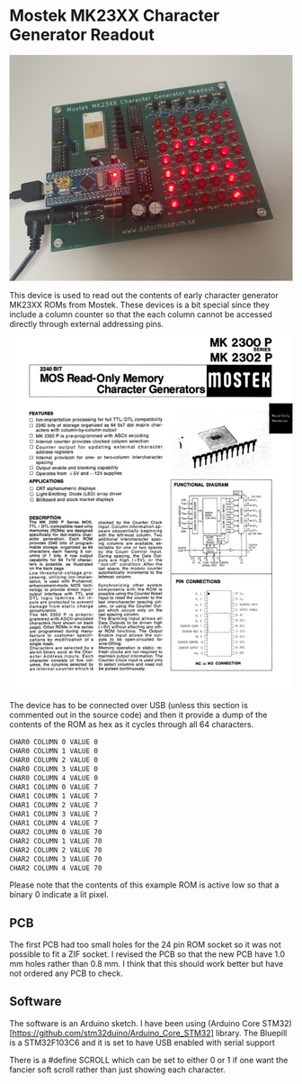 # Mostek MK23XX Character Generator Readout

![Mostek MK23XX Character Generator Readout device under opertion showing an A character](https://github.com/MattisLind/MK23xxCharGenReadout/blob/main/MK23XX_Character_Generator_Readout.jpg?raw=true)


This device is used to read out the contents of early character generator MK23XX ROMs from Mostek. These devices is a bit special since they include a column counter so that the each column cannot be
accessed directly through external addressing pins.

[![Mostek MK23XX Datasheet](https://github.com/MattisLind/MK23xxCharGenReadout/blob/main/Mostek_MK23XX_Datasheet.png?type=raw)](https://github.com/MattisLind/MK23xxCharGenReadout/blob/main/MK23XX_Datasheet.pdf?type=raw)

The device has to be connected over USB (unless this section is commented out in the source code) and then it provide a dump of the contents of the ROM as hex as it cycles through all 64 characters.

```
CHAR0 COLUMN 0 VALUE 0
CHAR0 COLUMN 1 VALUE 0
CHAR0 COLUMN 2 VALUE 0
CHAR0 COLUMN 3 VALUE 0
CHAR0 COLUMN 4 VALUE 0
CHAR1 COLUMN 0 VALUE 7
CHAR1 COLUMN 1 VALUE 7
CHAR1 COLUMN 2 VALUE 7
CHAR1 COLUMN 3 VALUE 7
CHAR1 COLUMN 4 VALUE 7
CHAR2 COLUMN 0 VALUE 70
CHAR2 COLUMN 1 VALUE 70
CHAR2 COLUMN 2 VALUE 70
CHAR2 COLUMN 3 VALUE 70
CHAR2 COLUMN 4 VALUE 70
```

Please note that the contents of this example ROM is active low so that a binary 0 indicate a lit pixel.

## PCB

The first PCB had too small holes for the 24 pin ROM socket so it was not possible to fit a ZIF socket. I revised the PCB so that the new PCB have 1.0 mm holes rather than 0.8 mm. I think that this should work better but have not ordered any PCB to check. 

## Software

The software is an Arduino sketch. I have been using (Arduino Core STM32)[https://github.com/stm32duino/Arduino_Core_STM32] library. The Bluepill is a STM32F103C6 and it is set to have USB enabled with serial support 

There is a #define SCROLL which can be set to either 0 or 1 if one want the fancier soft scroll rather than just showing each character.

